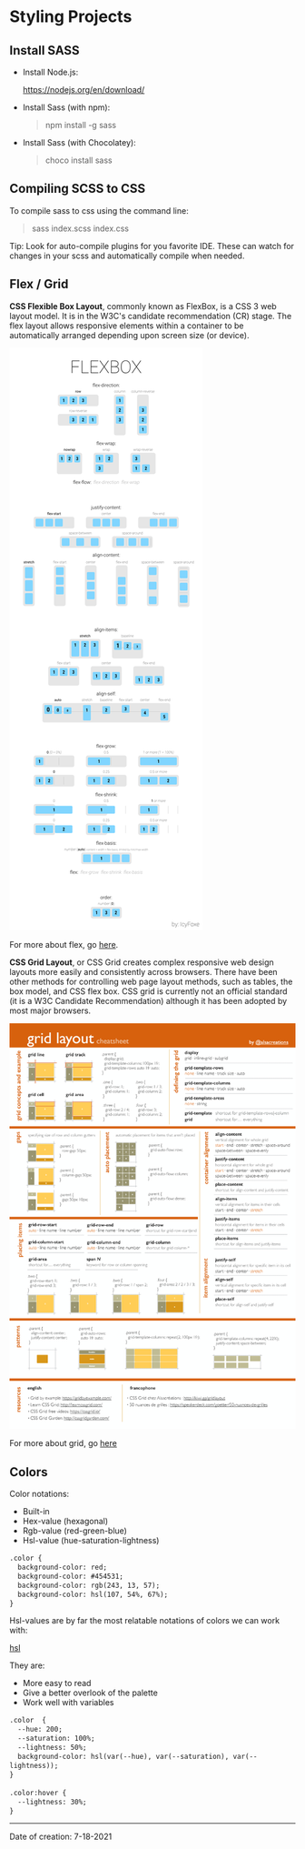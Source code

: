 # Styling Projects

## Install SASS

- Install Node.js:

  https://nodejs.org/en/download/

- Install Sass (with npm):

  > npm install -g sass

- Install Sass (with Chocolatey):

  > choco install sass

## Compiling SCSS to CSS

To compile sass to css using the command line:

> sass index.scss index.css

Tip: Look for auto-compile plugins for you favorite IDE. These can watch for changes in your scss and automatically compile when needed.

## Flex / Grid

**CSS Flexible Box Layout**, commonly known as FlexBox, is a CSS 3 web layout model. It is in the W3C's candidate recommendation (CR) stage. The flex layout allows responsive elements within a container to be automatically arranged depending upon screen size (or device).

![flex](flex/flex.png)

For more about flex, go [here](flex/README.md).

**CSS Grid Layout**, or CSS Grid creates complex responsive web design layouts more easily and consistently across browsers. There have been other methods for controlling web page layout methods, such as tables, the box model, and CSS flex box. CSS grid is currently not an official standard (it is a W3C Candidate Recommendation) although it has been adopted by most major browsers.

![grid](grid/grid.png)

For more about grid, go [here](grid/README.md)

## Colors

Color notations:

- Built-in
- Hex-value (hexagonal)
- Rgb-value (red-green-blue)
- Hsl-value (hue-saturation-lightness)

```
.color {
  background-color: red;
  background-color: #454531;
  background-color: rgb(243, 13, 57);
  background-color: hsl(107, 54%, 67%);
}
```

Hsl-values are by far the most relatable notations of colors we can work with:

[hsl](color/hsl.png)

They are:

- More easy to read
- Give a better overlook of the palette
- Work well with variables

```
.color  {
  --hue: 200;
  --saturation: 100%;
  --lightness: 50%;
  background-color: hsl(var(--hue), var(--saturation), var(--lightness));
}

.color:hover {
  --lightness: 30%;
}
```

---

Date of creation: 7-18-2021
